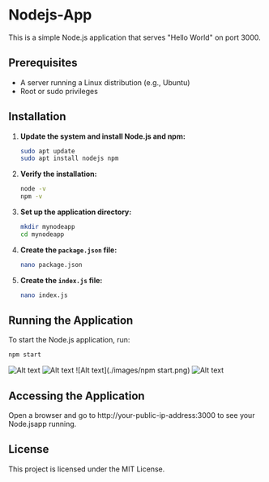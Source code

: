 # Nodejs-App

This is a simple Node.js application that serves "Hello World" on port 3000.

## Prerequisites

- A server running a Linux distribution (e.g., Ubuntu)
- Root or sudo privileges

## Installation

1. **Update the system and install Node.js and npm:**
    ```bash
    sudo apt update
    sudo apt install nodejs npm
    ```

2. **Verify the installation:**
    ```bash
    node -v
    npm -v
    ```

3. **Set up the application directory:**
    ```bash
    mkdir mynodeapp
    cd mynodeapp
    ```

4. **Create the `package.json` file:**
    ```bash
    nano package.json
    ```
    
5. **Create the `index.js` file:**
    ```bash
    nano index.js
    ```
    
## Running the Application

To start the Node.js application, run:
```bash
npm start
```

![Alt text](./images/index.js.png)
![Alt text](./images/package.json.png)
![Alt text](./images/npm start.png)
![Alt text](./images/output.png)


## Accessing the Application
Open a browser and go to http://your-public-ip-address:3000 to see your Node.jsapp running.

## License
This project is licensed under the MIT License.
